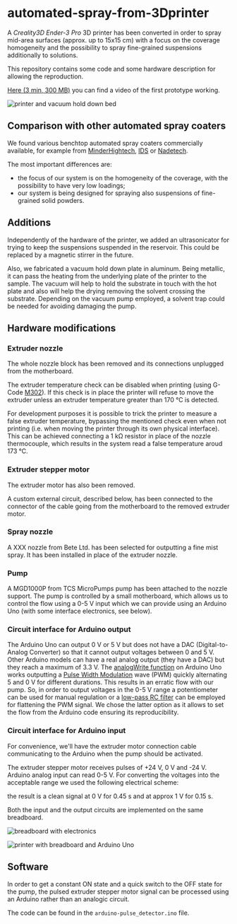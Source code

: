 # automated-spray-from-3Dprinter
A *Creality3D Ender-3 Pro* 3D printer has been converted in order to spray mid-area surfaces (approx. up to 15x15 cm) with a focus on the coverage homogeneity and the possibility to spray fine-grained suspensions additionally to solutions.

This repository contains some code and some hardware description for allowing the reproduction.

[Here (3 min, 300 MB)](https://uz.sns.it/~ilario/VID_20210902_151558.mp4) you can find a video of the first prototype working.

![printer and vacuum hold down bed](20221124_123430.jpg)

## Comparison with other automated spray coaters

We found various benchtop automated spray coaters commercially available, for example from [MinderHightech](https://minder-hightech.en.made-in-china.com/product/MFWTIpzZrRVC/China-Small-Size-Hardware-Electronic-Plastic-Toy-Automatic-Spray-Painting-Machine.html), [IDS](https://www.idsnm.com/products/) or [Nadetech](https://nadetech.com/products/spray-coating).

The most important differences are:

* the focus of our system is on the homogeneity of the coverage, with the possibility to have very low loadings;
* our system is being designed for spraying also suspensions of fine-grained solid powders.

## Additions

Independently of the hardware of the printer, we added an ultrasonicator for trying to keep the suspensions suspended in the reservoir. This could be replaced by a magnetic stirrer in the future.

Also, we fabricated a vacuum hold down plate in aluminum. Being metallic, it can pass the heating from the underlying plate of the printer to the sample. The vacuum will help to hold the substrate in touch with the hot plate and also will help the drying removing the solvent crossing the substrate. Depending on the vacuum pump employed, a solvent trap could be needed for avoiding damaging the pump.

## Hardware modifications

### Extruder nozzle

The whole nozzle block has been removed and its connections unplugged from the motherboard.

The extruder temperature check can be disabled when printing (using G-Code [M302](https://marlinfw.org/docs/gcode/M302.html)). If this check is in place the printer will refuse to move the extruder unless an extruder temperature greater than 170 °C is detected.

For development purposes it is possible to trick the printer to measure a false extruder temperature, bypassing the mentioned check even when not printing (i.e. when moving the printer through its own physical interface). This can be achieved connecting a 1 kΩ resistor in place of the nozzle thermocouple, which results in the system read a false temperature aroud 173 °C.

### Extruder stepper motor

The extruder motor has also been removed.

A custom external circuit, described below, has been connected to the connector of the cable going from the motherboard to the removed extruder motor.

### Spray nozzle

A XXX nozzle from Bete Ltd. has been selected for outputting a fine mist spray. It has been installed in place of the extruder nozzle.

### Pump

A MGD1000P from TCS MicroPumps pump has been attached to the nozzle support. The pump is controlled by a small motherboard, which allows us to control the flow using a 0-5 V input which we can provide using an Arduino Uno (with some interface electronics, see below).

### Circuit interface for Arduino output

The Arduino Uno can output 0 V or 5 V but does not have a DAC (Digital-to-Analog Converter) so that it cannot output voltages between 0 and 5 V.
Other Arduino models can have a real analog output (they have a DAC) but they reach a maximum of 3.3 V.
The [analogWrite function](https://www.arduino.cc/reference/en/language/functions/analog-io/analogwrite/) on Arduino Uno works outputting a [Pulse Width Modulation](https://www.arduino.cc/en/Tutorial/Foundations/PWM) wave (PWM) quickly alternating 5 and 0 V for different durations. This results in an erratic flow with our pump. So, in order to output voltages in the 0-5 V range a potentiometer can be used for manual regulation or a [low-pass RC filter](https://en.wikipedia.org/wiki/Low-pass_filter#RC_filter) can be employed for flattening the PWM signal. We chose the latter option as it allows to set the flow from the Arduino code ensuring its reproducibility.

### Circuit interface for Arduino input

For convenience, we'll have the extruder motor connection cable communicating to the Arduino when the pump should be activated.

The extruder stepper motor receives pulses of +24 V, 0 V and -24 V. Arduino analog input can read 0-5 V. For converting the voltages into the acceptable range we used the following electrical scheme:


the result is a clean signal at 0 V for 0.45 s and at approx 1 V for 0.15 s.

Both the input and the output circuits are implemented on the same breadboard.

![breadboard with electronics](IMG_20211112_115941.jpg)

![printer with breadboard and Arduino Uno](IMG_20211112_115950.jpg)

## Software

In order to get a constant ON state and a quick switch to the OFF state for the pump, the pulsed extruder stepper motor signal can be processed using an Arduino rather than an analogic circuit.

The code can be found in the `arduino-pulse_detector.ino` file.
